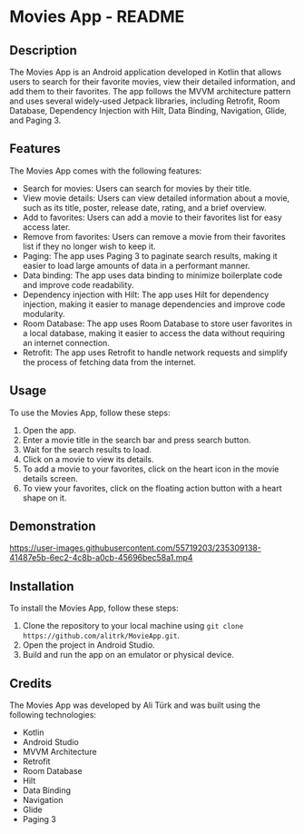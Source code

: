 # Movies App - README

## Description

The Movies App is an Android application developed in Kotlin that allows users to search for their favorite movies, view their detailed information, and add them to their favorites. The app follows the MVVM architecture pattern and uses several widely-used Jetpack libraries, including Retrofit, Room Database, Dependency Injection with Hilt, Data Binding, Navigation, Glide, and Paging 3.

## Features

The Movies App comes with the following features:

- Search for movies: Users can search for movies by their title.
- View movie details: Users can view detailed information about a movie, such as its title, poster, release date, rating, and a brief overview.
- Add to favorites: Users can add a movie to their favorites list for easy access later.
- Remove from favorites: Users can remove a movie from their favorites list if they no longer wish to keep it.
- Paging: The app uses Paging 3 to paginate search results, making it easier to load large amounts of data in a performant manner.
- Data binding: The app uses data binding to minimize boilerplate code and improve code readability.
- Dependency injection with Hilt: The app uses Hilt for dependency injection, making it easier to manage dependencies and improve code modularity.
- Room Database: The app uses Room Database to store user favorites in a local database, making it easier to access the data without requiring an internet connection.
- Retrofit: The app uses Retrofit to handle network requests and simplify the process of fetching data from the internet.

## Usage

To use the Movies App, follow these steps:

1. Open the app.
2. Enter a movie title in the search bar and press search button.
3. Wait for the search results to load.
4. Click on a movie to view its details.
5. To add a movie to your favorites, click on the heart icon in the movie details screen.
6. To view your favorites, click on the floating action button with a heart shape on it.


## Demonstration

https://user-images.githubusercontent.com/55719203/235309138-41487e5b-6ec2-4c8b-a0cb-45696bec58a1.mp4

## Installation

To install the Movies App, follow these steps:

1. Clone the repository to your local machine using `git clone https://github.com/alitrk/MovieApp.git`.
2. Open the project in Android Studio.
3. Build and run the app on an emulator or physical device.

## Credits

The Movies App was developed by Ali Türk and was built using the following technologies:

- Kotlin
- Android Studio
- MVVM Architecture
- Retrofit
- Room Database
- Hilt
- Data Binding
- Navigation
- Glide
- Paging 3
